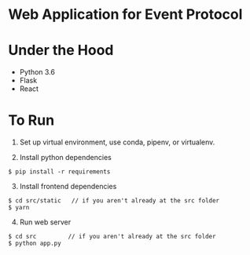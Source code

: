 # Web Application for Event Protocol

# Under the Hood
- Python 3.6
- Flask
- React

# To Run
1. Set up virtual environment, use conda, pipenv, or virtualenv.

2. Install python dependencies
```
$ pip install -r requirements
```

3. Install frontend dependencies 
```
$ cd src/static   // if you aren't already at the src folder
$ yarn
```

4. Run web server
```
$ cd src         // if you aren't already at the src folder
$ python app.py
```
